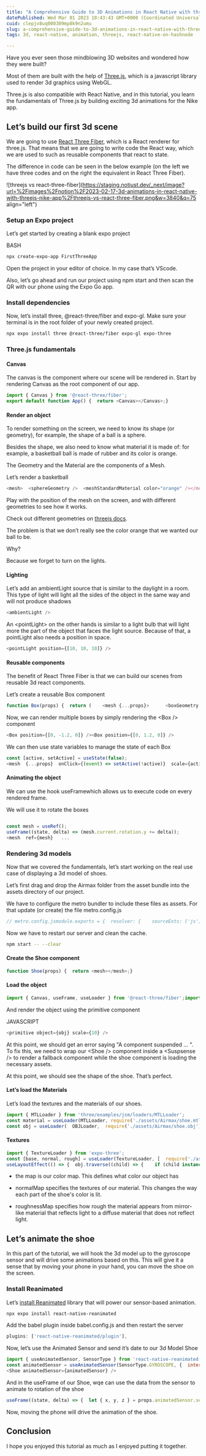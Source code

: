 ```yaml
---
title: "A Comprehensive Guide to 3D Animations in React Native with three.js"
datePublished: Wed Mar 01 2023 10:43:43 GMT+0000 (Coordinated Universal Time)
cuid: clepjv8uq000309mp8k9n2umu
slug: a-comprehensive-guide-to-3d-animations-in-react-native-with-threejs
tags: 3d, react-native, animation, threejs, react-native-on-hashnode

---
```


Have you ever seen those mindblowing 3D websites and wondered how they were built?

Most of them are built with the help of [Three.js](https://threejs.org/), which is a javascript library used to render 3d graphics using WebGL.

Three.js is also compatible with React Native, and in this tutorial, you learn the fundamentals of Three.js by building exciting 3d animations for the Nike app.

## Let’s build our first 3d scene

We are going to use [React Three Fiber](https://docs.pmnd.rs/react-three-fiber/getting-started/introduction), which is a React renderer for three.js. That means that we are going to write code the React way, which we are used to such as reusable components that react to state.

The difference in code can be seen in the below example (on the left we have three codes and on the right the equivalent in React Three Fiber).

![threejs vs react-three-fiber](https://staging.notjust.dev/_next/image?url=%2Fimages%2Fnotion%2F2023-02-17-3d-animations-in-react-native-with-threejs-nike-app%2Fthreejs-vs-react-three-fiber.png&w=3840&q=75 align="left")

### Setup an Expo project

Let’s get started by creating a blank expo project

BASH

```bash
npx create-expo-app FirstThreeApp
```

Open the project in your editor of choice. In my case that’s VScode.

Also, let’s go ahead and run our project using npm start and then scan the QR with our phone using the Expo Go app.

### Install dependencies

Now, let’s install three, @react-three/fiber and expo-gl. Make sure your terminal is in the root folder of your newly created project.

```bash
npx expo install three @react-three/fiber expo-gl expo-three
```

### Three.js fundamentals

#### Canvas

The canvas is the component where our scene will be rendered in. Start by rendering Canvas as the root component of our app.

```javascript
import { Canvas } from '@react-three/fiber';
export default function App() {  return <Canvas></Canvas>;}
```

#### Render an object

To render something on the screen, we need to know its shape (or geometry), for example, the shape of a ball is a sphere.

Besides the shape, we also need to know what material it is made of: for example, a basketball ball is made of rubber and its color is orange.

The Geometry and the Material are the components of a Mesh.

Let’s render a basketball

```javascript
<mesh>  <sphereGeometry />  <meshStandardMaterial color="orange" /></mesh> 
```

Play with the position of the mesh on the screen, and with different geometries to see how it works.

Check out different geometries on [threejs docs](https://threejs.org/docs/index.html#api/en/geometries/BoxGeometry).

The problem is that we don’t really see the color orange that we wanted our ball to be.

Why?

Because we forget to turn on the lights.

#### Lighting

Let’s add an ambientLight source that is similar to the daylight in a room. This type of light will light all the sides of the object in the same way and will not produce shadows

```javascript
<ambientLight />
```

An &lt;pointLight&gt; on the other hands is similar to a light bulb that will light more the part of the object that faces the light source. Because of that, a pointLight also needs a position in space.

```javascript
<pointLight position={[10, 10, 10]} />
```

#### Reusable components

The benefit of React Three Fiber is that we can build our scenes from reusable 3d react components.

Let’s create a reusable Box component

```javascript
function Box(props) {  return (    <mesh {...props}>      <boxGeometry args={[1, 1, 1]} />      <meshStandardMaterial color={'orange'} />    </mesh>  );}
```

Now, we can render multiple boxes by simply rendering the &lt;Box /&gt; component

```javascript
<Box position={[0, -1.2, 0]} /><Box position={[0, 1.2, 0]} />
```

We can then use state variables to manage the state of each Box

```javascript
const [active, setActive] = useState(false);
<mesh  {...props}  onClick={(event) => setActive(!active)}  scale={active ? 1.5 : 1}>
```

#### Animating the object

We can use the hook useFramewhich allows us to execute code on every rendered frame.

We will use it to rotate the boxes

```javascript

const mesh = useRef();
useFrame((state, delta) => (mesh.current.rotation.y += delta));
<mesh  ref={mesh}	...
```

### Rendering 3d models

Now that we covered the fundamentals, let’s start working on the real use case of displaying a 3d model of shoes.

Let’s first drag and drop the Airmax folder from the asset bundle into the assets directory of our project.

We have to configure the metro bundler to include these files as assets. For that update (or create) the file metro.config.js

```javascript
// metro.config.jsmodule.exports = {  resolver: {    sourceExts: ['js', 'jsx', 'json', 'ts', 'tsx', 'cjs'],    assetExts: ['glb', 'gltf', 'mtl', 'obj', 'png', 'jpg'],  },}
```

Now we have to restart our server and clean the cache.

```bash
npm start -- --clear
```

#### Create the Shoe component

```javascript
function Shoe(props) {  return <mesh></mesh>;}
```

#### Load the object

```javascript
import { Canvas, useFrame, useLoader } from '@react-three/fiber';import { OBJLoader } from 'three/examples/jsm/loaders/OBJLoader';...const obj = useLoader(OBJLoader,require('./assets/Airmax/shoe.obj'));
```

And render the object using the primitive component

JAVASCRIPT

```javascript
<primitive object={obj} scale={10} />
```

At this point, we should get an error saying "A component suspended … ". To fix this, we need to wrap our &lt;Shoe /&gt; component inside a &lt;Suspsense /&gt; to render a fallback component while the shoe component is loading the necessary assets.

At this point, we should see the shape of the shoe. That’s perfect.

#### Let’s load the Materials

Let’s load the textures and the materials of our shoes.

```javascript
import { MTLLoader } from 'three/examples/jsm/loaders/MTLLoader';
const material = useLoader(MTLLoader, require('./assets/Airmax/shoe.mtl'));
const obj = useLoader(  OBJLoader,  require('./assets/Airmax/shoe.obj'),  (loader) => {    material.preload();    loader.setMaterials(material);  });
```

#### Textures

```javascript
import { TextureLoader } from 'expo-three';
const [base, normal, rough] = useLoader(TextureLoader, [  require('./assets/Airmax/textures/BaseColor.jpg'),  require('./assets/Airmax/textures/Normal.jpg'),  require('./assets/Airmax/textures/Roughness.png'),]);
useLayoutEffect(() => {  obj.traverse((child) => {    if (child instanceof THREE.Mesh) {      child.material.map = base;      child.material.normalMap = normal;      child.material.roughnessMap = rough;    }  });}, [obj]);
```

* the map is our color map. This defines what color our object has
    
* normalMap specifies the textures of our material. This changes the way each part of the shoe's color is lit.
    
* roughnessMap specifies how rough the material appears from mirror-like material that reflects light to a diffuse material that does not reflect light.
    

## Let’s animate the shoe

In this part of the tutorial, we will hook the 3d model up to the gyroscope sensor and will drive some animations based on this. This will give it a sense that by moving your phone in your hand, you can move the shoe on the screen.

### Install Reanimated

Let’s [install Reanimated](https://docs.expo.dev/versions/latest/sdk/reanimated/) library that will power our sensor-based animation.

```bash
npx expo install react-native-reanimated
```

Add the babel plugin inside babel.config.js and then restart the server

```javascript
plugins: ['react-native-reanimated/plugin'],
```

Now, let’s use the Animated Sensor and send it’s date to our 3d Model Shoe

```javascript
import { useAnimatedSensor, SensorType } from 'react-native-reanimated';
const animatedSensor = useAnimatedSensor(SensorType.GYROSCOPE, {  interval: 100,});
<Shoe animatedSensor={animatedSensor} />
```

And in the useFrame of our Shoe, wqe can use the data from the sensor to animate to rotation of the shoe

```javascript
useFrame((state, delta) => {  let { x, y, z } = props.animatedSensor.sensor.value;  x = ~~(x * 100) / 5000;  y = ~~(y * 100) / 5000;  mesh.current.rotation.x += x;  mesh.current.rotation.y += y;});
```

Now, moving the phone will drive the animation of the shoe.

## Conclusion

I hope you enjoyed this tutorial as much as I enjoyed putting it together.